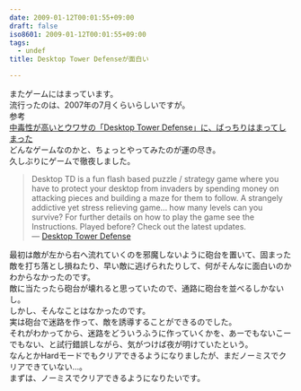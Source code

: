 ```yaml
---
date: 2009-01-12T00:01:55+09:00
draft: false
iso8601: 2009-01-12T00:01:55+09:00
tags:
  - undef
title: Desktop Tower Defenseが面白い

---
```


またゲームにはまっています。  
流行ったのは、2007年の7月くらいらしいですが。  
参考  
[中毒性が高いとウワサの「Desktop Tower Defense」に、ばっちりはまってしまった](http://www.marusankakusikaku.jp/archives/2007/07/04-desktop-tower-defense.html)  
どんなゲームなのかと、ちょっとやってみたのが運の尽き。  
久しぶりにゲームで徹夜しました。

> Desktop TD is a fun flash based puzzle / strategy game where you have to protect your desktop from invaders by spending money on attacking pieces and building a maze for them to follow. A strangely addictive yet stress relieving game... how many levels can you survive? For further details on how to play the game see the Instructions. Played before? Check out the latest updates.  
> — [Desktop Tower Defense](http://www.handdrawngames.com/DesktopTD/game.asp)

最初は敵が左から右へ流れていくのを邪魔しないように砲台を置いて、固まった敵を打ち落とし損ねたり、早い敵に逃げられたりして、何がそんなに面白いのかわからなかったのです。  
敵に当たったら砲台が壊れると思っていたので、通路に砲台を並べるしかないし。  
しかし、そんなことはなかったのです。  
実は砲台で迷路を作って、敵を誘導することができるのでした。  
それがわかってから、迷路をどういうふうに作っていくかを、あーでもないこーでもない、と試行錯誤しながら、気がつけば夜が明けていたという。  
なんとかHardモードでもクリアできるようになりましたが、まだノーミスでクリアできていない…。  
まずは、ノーミスでクリアできるようになりたいです。
